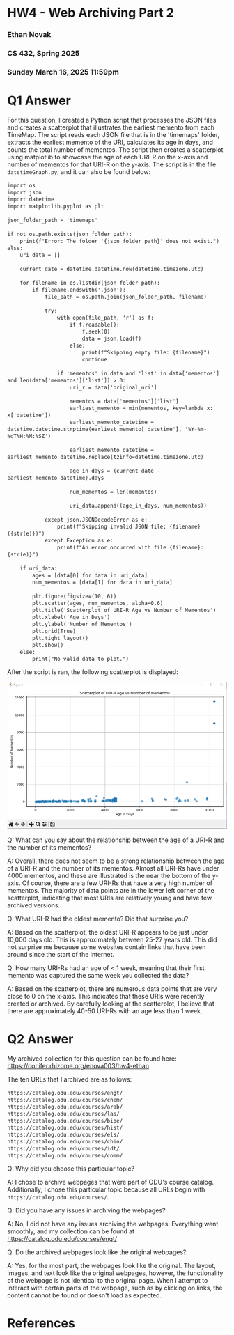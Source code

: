 # HW4 - Web Archiving Part 2
### Ethan Novak
### CS 432, Spring 2025
### Sunday March 16, 2025 11:59pm

# Q1 Answer

For this question, I created a Python script that processes the JSON files and creates a scatterplot that illustrates the earliest memento from each TimeMap.  The script reads each JSON file that is in the 'timemaps' folder, extracts the earliest memento of the URI, calculates its age in days, and counts the total number of mementos. The script then creates a scatterplot using matplotlib to showcase the age of each URI-R on the x-axis and number of mementos for that URI-R on the y-axis. The script is in the file `datetimeGraph.py`, and it can also be found below:

```
import os
import json
import datetime
import matplotlib.pyplot as plt

json_folder_path = 'timemaps'

if not os.path.exists(json_folder_path):
    print(f"Error: The folder '{json_folder_path}' does not exist.")
else:
    uri_data = []

    current_date = datetime.datetime.now(datetime.timezone.utc)

    for filename in os.listdir(json_folder_path):
        if filename.endswith('.json'):
            file_path = os.path.join(json_folder_path, filename)

            try:
                with open(file_path, 'r') as f:
                    if f.readable():
                        f.seek(0) 
                        data = json.load(f)
                    else:
                        print(f"Skipping empty file: {filename}")
                        continue

                if 'mementos' in data and 'list' in data['mementos'] and len(data['mementos']['list']) > 0:
                    uri_r = data['original_uri']

                    mementos = data['mementos']['list']
                    earliest_memento = min(mementos, key=lambda x: x['datetime'])
                    earliest_memento_datetime = datetime.datetime.strptime(earliest_memento['datetime'], '%Y-%m-%dT%H:%M:%SZ')

                    earliest_memento_datetime = earliest_memento_datetime.replace(tzinfo=datetime.timezone.utc)

                    age_in_days = (current_date - earliest_memento_datetime).days

                    num_mementos = len(mementos)

                    uri_data.append((age_in_days, num_mementos))

            except json.JSONDecodeError as e:
                print(f"Skipping invalid JSON file: {filename} ({str(e)})")
            except Exception as e:
                print(f"An error occurred with file {filename}: {str(e)}")

    if uri_data:
        ages = [data[0] for data in uri_data]
        num_mementos = [data[1] for data in uri_data]

        plt.figure(figsize=(10, 6))
        plt.scatter(ages, num_mementos, alpha=0.6)
        plt.title('Scatterplot of URI-R Age vs Number of Mementos')
        plt.xlabel('Age in Days')
        plt.ylabel('Number of Mementos')
        plt.grid(True)
        plt.tight_layout()
        plt.show()
    else:
        print("No valid data to plot.")

```
After the script is ran, the following scatterplot is displayed:

![Q1 Scatterplot](Q1-scatterplot.png)

Q: What can you say about the relationship between the age of a URI-R and the number of its mementos?

A: Overall, there does not seem to be a strong relationship between the age of a URI-R and the number of its mementos. Almost all URI-Rs have under 4000 mementos, and these are illustrated is the near the bottom of the y-axis. Of course, there are a few URI-Rs that have a very high number of mementos. The majority of data points are in the lower left corner of the scatterplot, indicating that most URIs are relatively young and have few archived versions. 

Q: What URI-R had the oldest memento? Did that surprise you?

A: Based on the scatterplot, the oldest URI-R appears to be just under 10,000 days old. This is approximately between 25-27 years old. This did not surprise me because some websites contain links that have been around since the start of the internet. 

Q: How many URI-Rs had an age of < 1 week, meaning that their first memento was captured the same week you collected the data?

A: Based on the scatterplot, there are numerous data points that are very close to 0 on the x-axis. This indicates that these URIs were recently created or archived. By carefully looking at the scatterplot, I believe that there are approximately 40-50 URI-Rs with an age less than 1 week. 

# Q2 Answer

My archived collection for this question can be found here: https://conifer.rhizome.org/enova003/hw4-ethan

The ten URLs that I archived are as follows:
```
https://catalog.odu.edu/courses/engt/
https://catalog.odu.edu/courses/chem/
https://catalog.odu.edu/courses/arab/
https://catalog.odu.edu/courses/las/
https://catalog.odu.edu/courses/bioe/
https://catalog.odu.edu/courses/hist/
https://catalog.odu.edu/courses/els/
https://catalog.odu.edu/courses/chin/
https://catalog.odu.edu/courses/idt/
https://catalog.odu.edu/courses/comm/
```

Q: Why did you choose this particular topic?

A: I chose to archive webpages that were part of ODU's course catalog. Additionally, I chose this particular topic because all URLs begin with `https://catalog.odu.edu/courses/`. 

Q: Did you have any issues in archiving the webpages?

A: No, I did not have any issues archiving the webpages. Everything went smoothly, and my collection can be found at https://catalog.odu.edu/courses/engt/

Q: Do the archived webpages look like the original webpages?

A: Yes, for the most part, the webpages look like the original. The layout, images, and text look like the original webpages, however, the functionality of the webpage is not identical to the original page. When I attempt to interact with certain parts of the webpage, such as by clicking on links, the content cannot be found or doesn't load as expected. 



# References
